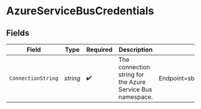 # AzureServiceBusCredentials


## Fields

| Field                                                                                                                | Type                                                                                                                 | Required                                                                                                             | Description                                                                                                          | Example                                                                                                              |
| -------------------------------------------------------------------------------------------------------------------- | -------------------------------------------------------------------------------------------------------------------- | -------------------------------------------------------------------------------------------------------------------- | -------------------------------------------------------------------------------------------------------------------- | -------------------------------------------------------------------------------------------------------------------- |
| `ConnectionString`                                                                                                   | *string*                                                                                                             | :heavy_check_mark:                                                                                                   | The connection string for the Azure Service Bus namespace.                                                           | Endpoint=sb://namespace.servicebus.windows.net/;SharedAccessKeyName=RootManageSharedAccessKey;SharedAccessKey=abc123 |